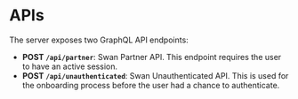 # APIs

The server exposes two GraphQL API endpoints:

- **POST `/api/partner`**: Swan Partner API.
  This endpoint requires the user to have an active session.
- **POST `/api/unauthenticated`**: Swan Unauthenticated API.
  This is used for the onboarding process before the user had a chance to authenticate.
